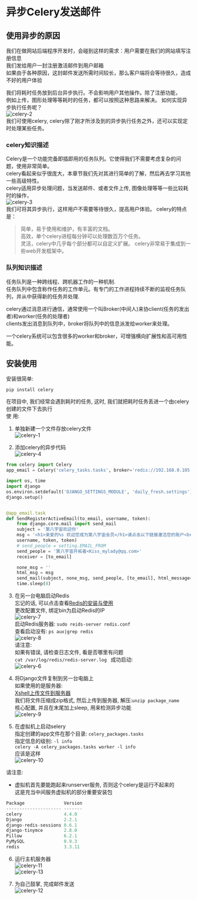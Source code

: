 异步Celery发送邮件  
====



## 使用异步的原因  
我们在做网站后端程序开发时，会碰到这样的需求：用户需要在我们的网站填写注册信息   
我们发给用户一封注册激活邮件到用户邮箱    
如果由于各种原因，这封邮件发送所需时间较长，那么客户端将会等待很久，造成不好的用户体验    
  
我们将耗时任务放到后台异步执行。不会影响用户其他操作。除了注册功能，   
例如上传，图形处理等等耗时的任务，都可以按照这种思路来解决。 如何实现异步执行任务呢？      
![celery-2](https://github.com/KissMyLady/Django/blob/master/Img/django_hight/celery-2.jpg)   
我们可使用celery, celery除了刚才所涉及到的异步执行任务之外，还可以实现定时处理某些任务。      


### celery知识描述 
Celery是一个功能完备即插即用的任务队列。它使得我们不需要考虑复杂的问题，使用非常简单。    
celery看起来似乎很庞大，本章节我们先对其进行简单的了解，然后再去学习其他一些高级特性。       
celery适用异步处理问题，当发送邮件、或者文件上传, 图像处理等等一些比较耗时的操作，  
![celery-3](https://github.com/KissMyLady/Django/blob/master/Img/django_hight/celery-3.jpg)   
我们可将其异步执行，这样用户不需要等待很久，提高用户体验。 celery的特点是：   
> 简单，易于使用和维护，有丰富的文档。  
> 高效，单个celery进程每分钟可以处理数百万个任务。  
> 灵活，celery中几乎每个部分都可以自定义扩展。 
> celery非常易于集成到一些web开发框架中。   

### 队列知识描述  
任务队列是一种跨线程、跨机器工作的一种机制.  
任务队列中包含称作任务的工作单元。有专门的工作进程持续不断的监视任务队列，并从中获得新的任务并处理.  

celery通过消息进行通信，通常使用一个叫Broker(中间人)来协client(任务的发出者)和worker(任务的处理者)  
 clients发出消息到队列中，broker将队列中的信息派发给worker来处理。  

一个celery系统可以包含很多的worker和broker，可增强横向扩展性和高可用性能。  




## 安装使用 
安装很简单:    
```Linux
pip install celery
```

在项目中, 我们经常会遇到耗时的任务, 这时, 我们就把耗时任务丢进一个由celery创建的文件下去执行   
使 用:    
1. 单独新建一个文件存放celery文件     
![celery-1](https://github.com/KissMyLady/Django/blob/master/Img/django_hight/celery-1.jpg)    

2. 添加celery的异步代码  
![celery-4](https://github.com/KissMyLady/Django/blob/master/Img/django_hight/celery-4.jpg)    
```Python
from celery import Celery
app_email = Celery('celery_tasks.tasks', broker='redis://192.168.0.105:6379/8')

import os, time
import django
os.environ.setdefault('DJANGO_SETTINGS_MODULE', 'daily_fresh.settings')
django.setup()


@app_email.task
def SendRegisterActiveEmail(to_email, username, token):
    from django.core.mail import send_mail
    subject = '第八宇宙欢迎你'
    msg = '<h1>亲爱的%s 欢迎您成为第八宇宙会员</h1>请点击以下链接激活您的账户<br><a href="http://127.0.0.1:8000/user/active/%s">http://127.0.0.1:8000/user/active/%s</a>' % (
    username, token, token)
    # send_people = setting.EMAIL_FROM
    send_people = '第八宇宙开拓者<Kiss_mylady@qq.com>'
    receiver = [to_email]

    none_msg = ''
    html_msg = msg
    send_mail(subject, none_msg, send_people, [to_email], html_message=html_msg)
    time.sleep(8) 
```  

3. 在另一台电脑启动Redis     
忘记的话, 可以点击查看[Redis的安装与使用](https://github.com/KissMyLady/Tools/blob/master/note/redis_goup.md)   
更改配置文件, 绑定bin为启动Redis的IP     
![celery-7](https://github.com/KissMyLady/Django/blob/master/Img/django_hight/celery-7.jpg)   
启动Redis服务器: `sudo reids-server redis.conf`  
查看启动没有: `ps aux|grep redis`  
![celery-8](https://github.com/KissMyLady/Django/blob/master/Img/django_hight/celery-8.jpg)    
请注意:  
如果有错误, 请检查日志文件, 看是否哪里有问题  
`cat /var/log/redis/redis-server.log `
成功启动:  
![celery-6](https://github.com/KissMyLady/Django/blob/master/Img/django_hight/celery-6.jpg)      



4. 将Django文件复制到另一台电脑上  
如果使用的是服务器:    
[Xshell上传文件到服务器](https://github.com/KissMyLady/Tools/blob/master/note/linux_com.md)  
我们将文件压缩成zip格式, 然后上传到服务器, 解压:`unzip package_name`  
核心配置, 并且在末尾加上sleep, 用来检测异步功能   
![celery-9](https://github.com/KissMyLady/Django/blob/master/Img/django_hight/celery-9.jpg)     

5. 在虚拟机上启动selery     
指定创建的app文件在那个目录: `celery_packages.tasks`  
指定信息的级别: `-l info`  
`celery -A celery_packages.tasks worker -l info`  
应该是这样  
![celery-10](https://github.com/KissMyLady/Django/blob/master/Img/django_hight/celery-10.jpg)     

请注意:   
* 虚拟机首先要能跑起来runserver服务, 否则这个celery是运行不起来的      
这是充当中间服务虚拟机的部分重要安装包        
```Python
Package               Version
--------------------- -------
celery                4.4.0  
Django                2.2.1  
django-redis-sessions 0.6.1  
django-tinymce        2.8.0  
Pillow                6.2.1  
PyMySQL               0.9.3  
redis                 3.3.11 
```

6. 运行主机服务器  
![celery-11](https://github.com/KissMyLady/Django/blob/master/Img/django_hight/celery-11.jpg)      
![celery-13](https://github.com/KissMyLady/Django/blob/master/Img/django_hight/celery-13.jpg)      


7. 为自己鼓掌, 完成邮件发送  
![celery-12](https://github.com/KissMyLady/Django/blob/master/Img/django_hight/celery-12.jpg) 
